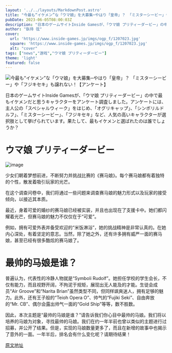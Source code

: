 ```yaml
---
layout: '../../layouts/MarkdownPost.astro'
title: "今最も“イケメン”な「ウマ娘」を大募集─やはり「皇帝」？ 「ミスターシービー」や「フジキセキ」も譲れない！【アンケート】"
pubDate: 2023-06-05T08:00:03Z
description: "日本のゲームサイトInside Gamesが、「ウマ娘 プリティーダービー」の中で最もイケメンだと思うキャラクターをアンケート調査しました。"
author: "臥待 弦"
cover:
  url: 'https://www.inside-games.jp/imgs/ogp_f/1207023.jpg'
  square: 'https://www.inside-games.jp/imgs/ogp_f/1207023.jpg'
  alt: "cover"
tags: ["news","游戏","ウマ娘 プリティーダービー"]
theme: 'light'
featured: false
---
```


![今最も“イケメン”な「ウマ娘」を大募集─やはり「皇帝」？ 「ミスターシービー」や「フジキセキ」も譲れない！【アンケート】](https://www.inside-games.jp/imgs/ogp_f/1207023.jpg)

日本のゲームサイトInside Gamesが、「ウマ娘 プリティーダービー」の中で最もイケメンだと思うキャラクターをアンケート調査しました。アンケートには、主人公の「スペシャルウィーク」をはじめ、「オグリキャップ」、「シンボリルドルフ」、「ミスターシービー」、「フジキセキ」など、人気の高いキャラクターが選択肢として挙げられています。果たして、最もイケメンと選ばれたのは誰でしょうか？

# ウマ娘 プリティーダービー

![image](https://www.inside-games.jp/imgs/zoom/1207020.jpg)

少女们朝着梦想前进，不断努力并挑战比赛的《赛马娘》。每个赛马娘都有着独特的个性，散发着吸引玩家的光芒。

在这个调查问卷中，我们将通过一些问题来调查赛马娘的魅力形式以及玩家的接受倾向，以接近其本质。

最近，身着可爱的婚纱的赛马娘已经被实装，并且也出现在了支援卡中。她们都闪耀着光芒，但赛马娘的魅力不仅仅在于“可爱”。

例如，拥有可爱外表并备受欢迎的“米饭淋浴”，她的挑战精神是非常认真的。在她内心深处，有着坚定的意志。当然，除了她之外，还有许多拥有威严一面的赛马娘，甚至已经有很多酷炫的赛马娘了。
# 最帅的马娘是谁？

普遍认为，代表性的冷静人物就是“Symboli Rudolf”。她担任学校的学生会长，不仅有能力，而且视野开阔，不拘泥于规矩，展现出无人能及的才能。生徒会成员“Air Groove”和“Narita Brian”虽然类型不同，但同样飒爽迷人，拥有足够的魅力。此外，还有王子般的“Teioh Opera O”、帅气的“Fujiki Seki”、自由奔放的“Mr. CB”、偶尔会露出帅气一面的“Gold Ship”等等，数不胜数。

因此，本次主题是“最帅的马娘是谁？”请告诉我们你心目中最帅的马娘。我们将以培养的马娘为对象，寻找最帅的马娘。我们在约一年半前也曾以类似的主题进行过招募，并公开了结果。但是，实现的马娘数量更多了，而且在新增的故事中也揭示了意外的一面。一年半后，排名会有什么变化呢？请期待结果！

  [原文地址](https://www.inside-games.jp/article/2023/06/05/146369.html)